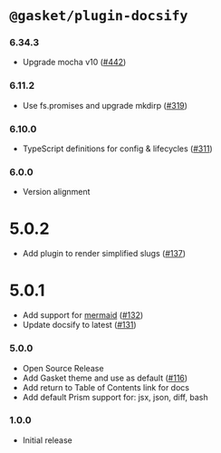 # `@gasket/plugin-docsify`

### 6.34.3

- Upgrade mocha v10 ([#442])

### 6.11.2

- Use fs.promises and upgrade mkdirp ([#319])

### 6.10.0

- TypeScript definitions for config & lifecycles ([#311])

### 6.0.0

- Version alignment

# 5.0.2

- Add plugin to render simplified slugs ([#137])

# 5.0.1

- Add support for [mermaid] ([#132])
- Update docsify to latest ([#131])

### 5.0.0

- Open Source Release
- Add Gasket theme and use as default ([#116])
- Add return to Table of Contents link for docs
- Add default Prism support for: jsx, json, diff, bash

### 1.0.0

- Initial release


[#116]:https://github.com/godaddy/gasket/pull/116
[#131]:https://github.com/godaddy/gasket/pull/131
[#132]:https://github.com/godaddy/gasket/pull/132
[#137]:https://github.com/godaddy/gasket/pull/137
[#311]:https://github.com/godaddy/gasket/pull/311
[#319]: https://github.com/godaddy/gasket/pull/319
[#442]: https://github.com/godaddy/gasket/pull/442

[mermaid]:https://mermaid-js.github.io/
